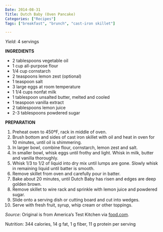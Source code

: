 ```yaml
---
Date: 2014-08-31
Title: Dutch Baby (Oven Pancake)
Categories: ["Recipes"]
Tags: ["breakfast", "brunch", "cast-iron skillet"]

---
```


*Yield*: 4 servings

__INGREDIENTS__

* 2 tablespoons vegetable oil
* 1 cup all-purpose flour
* 1/4 cup cornstarch
* 2 teaspoons lemon zest (optional)
* 1 teaspoon salt
* 3 large eggs at room temperature
* 1 1/4 cups nonfat milk
* 1 tablespoon unsalted butter, melted and cooled
* 1 teaspoon vanilla extract
* 2 tablespoons lemon juice
* 2-3 tablespoons powdered sugar

__PREPARATION__

1. Preheat oven to 450ºF, rack in middle of oven.
2. Brush bottom and sides of cast iron skillet with oil and heat in oven for 10 minutes, until oil is shimmering.
3. In larger bowl, combine flour, cornstarch, lemon zest and salt.
4. In smaller bowl, whisk eggs until frothy and light. Whisk in milk, butter and vanilla thoroughly.
5. Whisk 1/3 to 1/2 of liquid into dry mix until lumps are gone. Slowly whisk in remaining liquid until batter is smooth.
6. Remove skillet from oven and carefully pour in batter.
7. Bake about 20 minutes, until Dutch Baby has risen and edges are deep golden brown.
8. Remove skillet to wire rack and sprinkle with lemon juice and powdered sugar.
9. Slide onto a serving dish or cutting board and cut into wedges.
10. Serve with fresh fruit, syrup, whip cream or other toppings.

*Source*: Original is from America’s Test Kitchen via [food.com](http://www.food.com/recipe/dutch-baby-from-americas-test-kitchen-479002).

Nutrition: 344 calories, 14 g fat, 1 g fiber, 11 g protein per serving